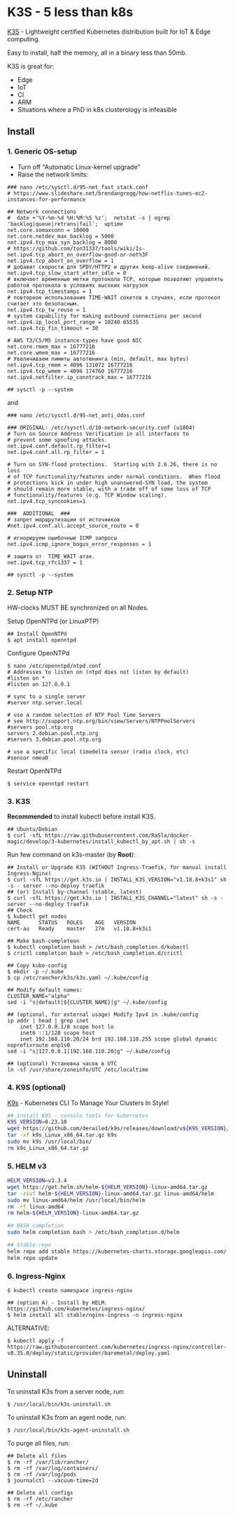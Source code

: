 # K3S - 5 less than k8s
[K3S](https://k3s.io/) - Lightweight certified Kubernetes distribution built for IoT & Edge computing.

Easy to install, half the memory, all in a binary less than 50mb.

K3S is great for:
* Edge
* IoT
* CI
* ARM
* Situations where a PhD in k8s clusterology is infeasible

## Install

### 1. Generic OS-setup
* Turn off "Automatic Linux-kernel upgrade"
* Raise the network limits:
```text
### nano /etc/sysctl.d/95-net_fast_stack.conf
# https://www.slideshare.net/brendangregg/how-netflix-tunes-ec2-instances-for-performance

## Network connections
#  date +'%Y-%m-%d %H:%M:%S %z';  netstat -s | egrep 'backlog|queue|retrans|fail';  uptime
net.core.somaxconn = 10000
net.core.netdev_max_backlog = 5000
net.ipv4.tcp_max_syn_backlog = 8000
# https://github.com/ton31337/tools/wiki/Is-net.ipv4.tcp_abort_on_overflow-good-or-not%3F
net.ipv4.tcp_abort_on_overflow = 1
# добавит скорости для SPDY/HTTP2 и других keep-alive соединений.
net.ipv4.tcp_slow_start_after_idle = 0
# включает временные метки протокола TCP, которые позволяют управлять работой протокола в условиях высоких нагрузок
net.ipv4.tcp_timestamps = 1
# повторное использование TIME-WAIT сокетов в случаях, если протокол считает это безопасным.
net.ipv4.tcp_tw_reuse = 1
# system capability for making outbound connections per second
net.ipv4.ip_local_port_range = 10240 65535
net.ipv4.tcp_fin_timeout = 30

# AWS T3/C5/M5 instance-types have good NIC
net.core.rmem_max = 16777216
net.core.wmem_max = 16777216
# Увеличиваем лимиты автотюнинга (min, default, max bytes)
net.ipv4.tcp_rmem = 4096 131072 16777216
net.ipv4.tcp_wmem = 4096 174760 16777216
net.ipv4.netfilter.ip_conntrack_max = 16777216

## sysctl -p --system
```
and
```text
### nano /etc/sysctl.d/95-net_anti_ddos.conf

### ORIGINAL: /etc/sysctl.d/10-network-security.conf (u1804)
# Turn on Source Address Verification in all interfaces to
# prevent some spoofing attacks.
net.ipv4.conf.default.rp_filter=1
net.ipv4.conf.all.rp_filter = 1

# Turn on SYN-flood protections.  Starting with 2.6.26, there is no loss
# of TCP functionality/features under normal conditions.  When flood
# protections kick in under high unanswered-SYN load, the system
# should remain more stable, with a trade off of some loss of TCP
# functionality/features (e.g. TCP Window scaling).
net.ipv4.tcp_syncookies=1

###  ADDITIONAL  ###
# запрет маршрутизации от источников
#net.ipv4.conf.all.accept_source_route = 0

# игнорируем ошибочные ICMP запросы
net.ipv4.icmp_ignore_bogus_error_responses = 1

# защита от  TIME_WAIT атак.
net.ipv4.tcp_rfc1337 = 1

## sysctl -p --system
```

### 2. Setup NTP
HW-clocks MUST BE synchronized on all Nodes.

Setup OpenNTPd (or LinuxPTP)
```console
## Install OpenNTPd
$ apt install openntpd
```
Configure OpenNTPd
```console
$ nano /etc/openntpd/ntpd.conf
# Addresses to listen on (ntpd does not listen by default)
#listen on *
#listen on 127.0.0.1

# sync to a single server
#server ntp.server.local

# use a random selection of NTP Pool Time Servers
# see http://support.ntp.org/bin/view/Servers/NTPPoolServers
#servers pool.ntp.org
servers 2.debian.pool.ntp.org
#servers 3.debian.pool.ntp.org

# use a specific local timedelta sensor (radio clock, etc)
#sensor nmea0
```
Restart OpenNTPd
```console
$ service openntpd restart
```

### 3. K3S
**Recommended** to install kubectl before install K3S.
```console
## Ubuntu/Debian
$ curl -sfL https://raw.githubusercontent.com/RaSla/docker-magic/develop/3-kubernetes/install_kubectl_by_apt.sh | sh -s
```

Run few command on k3s-master (by **Root**):
```console
## Install or Upgrade K3S (WITHOUT Ingress-Traefik, for manual install Ingress-Nginx)
$ curl -sfL https://get.k3s.io | INSTALL_K3S_VERSION="v1.18.8+k3s1" sh -s - server --no-deploy traefik
## (or) Install by-channel (stable, latest)
$ curl -sfL https://get.k3s.io | INSTALL_K3S_CHANNEL="latest" sh -s - server --no-deploy traefik
## Check
$ kubectl get nodes
NAME      STATUS   ROLES    AGE   VERSION
cert-au   Ready    master   27m   v1.18.8+k3s1

## Make bash-completeon
$ kubectl completion bash > /etc/bash_completion.d/kubectl
$ crictl completion bash > /etc/bash_completion.d/crictl

## Copy kube-config
$ mkdir -p ~/.kube
$ cp /etc/rancher/k3s/k3s.yaml ~/.kube/config

## Modify default names:
CLUSTER_NAME="alpha"
sed -i "s|default|${CLUSTER_NAME}|g" ~/.kube/config

## (optional, for external usage) Modify Ipv4 in .kube/config
ip addr | head | grep inet
    inet 127.0.0.1/8 scope host lo
    inet6 ::1/128 scope host 
    inet 192.168.110.20/24 brd 192.168.110.255 scope global dynamic noprefixroute enp1s0
sed -i "s|127.0.0.1|192.168.110.20|g" ~/.kube/config

## (optional) Установка часов в UTC
ln -sf /usr/share/zoneinfo/UTC /etc/localtime
```

### 4. K9S (optional)
[K9s](https://github.com/derailed/k9s) - Kubernetes CLI To Manage Your Clusters In Style!
```bash
## Install K9S - console tools for kubernetes
K9S_VERSION=0.23.10
wget https://github.com/derailed/k9s/releases/download/v${K9S_VERSION}/k9s_Linux_x86_64.tar.gz
tar -xf k9s_Linux_x86_64.tar.gz k9s
sudo mv k9s /usr/local/bin/
rm k9s_Linux_x86_64.tar.gz
```

### 5. HELM v3
```bash
HELM_VERSION=v3.3.4
wget https://get.helm.sh/helm-${HELM_VERSION}-linux-amd64.tar.gz
tar -zxvf helm-${HELM_VERSION}-linux-amd64.tar.gz linux-amd64/helm
sudo mv linux-amd64/helm /usr/local/bin/helm
rm -rf linux-amd64
rm helm-${HELM_VERSION}-linux-amd64.tar.gz

## BASH completion
sudo helm completion bash > /etc/bash_completion.d/helm

## Stable-repo
helm repo add stable https://kubernetes-charts.storage.googleapis.com/
helm repo update
```

### 6. Ingress-Nginx 
```console
$ kubectl create namespace ingress-nginx

## (option A) - Install by HELM. https://github.com/kubernetes/ingress-nginx/
$ helm install all stable/nginx-ingress -n ingress-nginx
```
ALTERNATIVE:
```console
$ kubectl apply -f https://raw.githubusercontent.com/kubernetes/ingress-nginx/controller-v0.35.0/deploy/static/provider/baremetal/deploy.yaml
```

## Uninstall
To uninstall K3s from a server node, run:
```console
$ /usr/local/bin/k3s-uninstall.sh
```
To uninstall K3s from an agent node, run:
```console
$ /usr/local/bin/k3s-agent-uninstall.sh
```

To purge all files, run:
```console
## Delete all files
$ rm -rf /var/lib/rancher/
$ rm -rf /var/log/containers/
$ rm -rf /var/log/pods
$ journalctl --vacuum-time=2d

## Delete all configs
$ rm -rf /etc/rancher
$ rm -rf ~/.kube
```
